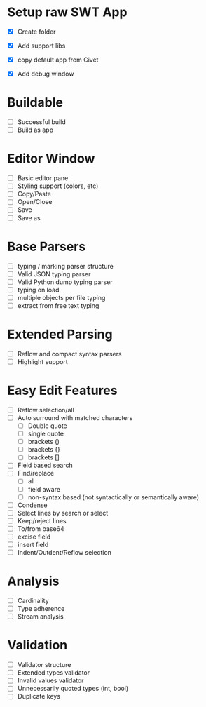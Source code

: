 
# Setup raw SWT App

- [x] Create folder
- [x] Add support libs
- [x] copy default app from Civet
- [x] Add debug window


# Buildable

- [ ] Successful build
- [ ] Build as app

# Editor Window

- [ ] Basic editor pane
- [ ] Styling support (colors, etc)
- [ ] Copy/Paste
- [ ] Open/Close
- [ ] Save
- [ ] Save as

# Base Parsers

- [ ] typing / marking parser structure
- [ ] Valid JSON typing parser
- [ ] Valid Python dump typing parser
- [ ] typing on load
- [ ] multiple objects per file typing
- [ ] extract from free text typing

# Extended Parsing

- [ ] Reflow and compact syntax parsers
- [ ] Highlight support

# Easy Edit Features

- [ ] Reflow selection/all
- [ ] Auto surround with matched characters
  - [ ] Double quote
  - [ ] single quote
  - [ ] brackets () 
  - [ ] brackets {} 
  - [ ] brackets [] 
- [ ] Field based search
- [ ] Find/replace
  - [ ] all
  - [ ] field aware
  - [ ] non-syntax based (not syntactically or semantically aware)
- [ ] Condense
- [ ] Select lines by search or select
- [ ] Keep/reject lines
- [ ] To/from base64
- [ ] excise field
- [ ] insert field
- [ ] Indent/Outdent/Reflow selection

# Analysis

- [ ] Cardinality
- [ ] Type adherence
- [ ] Stream analysis

# Validation

- [ ] Validator structure
- [ ] Extended types validator
- [ ] Invalid values validator
- [ ] Unnecessarily quoted types (int, bool)
- [ ] Duplicate keys